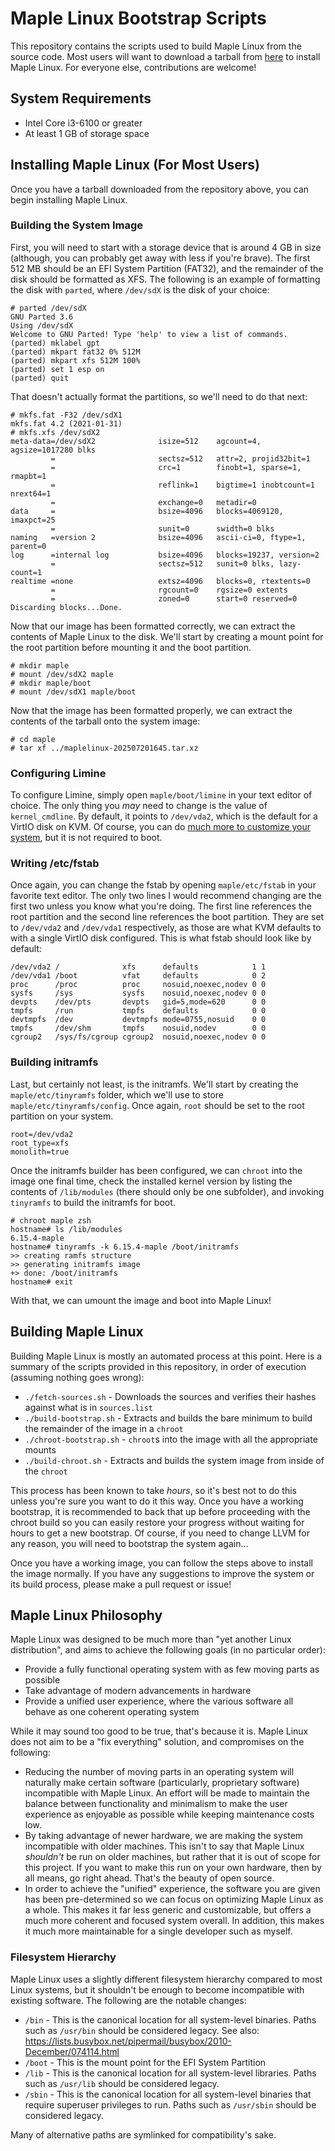 # Maple Linux Bootstrap Scripts

This repository contains the scripts used to build Maple Linux from the source code. Most users will want to download a tarball from [here](https://maple.camp/linux/) to install Maple Linux. For everyone else, contributions are welcome!

## System Requirements

- Intel Core i3-6100 or greater
- At least 1 GB of storage space

## Installing Maple Linux (For Most Users)

Once you have a tarball downloaded from the repository above, you can begin installing Maple Linux.

### Building the System Image

First, you will need to start with a storage device that is around 4 GB in size (although, you can probably get away with less if you're brave). The first 512 MB should be an EFI System Partition (FAT32), and the remainder of the disk should be formatted as XFS. The following is an example of formatting the disk with `parted`, where `/dev/sdX` is the disk of your choice:

```
# parted /dev/sdX
GNU Parted 3.6
Using /dev/sdX
Welcome to GNU Parted! Type 'help' to view a list of commands.
(parted) mklabel gpt
(parted) mkpart fat32 0% 512M                                             
(parted) mkpart xfs 512M 100%
(parted) set 1 esp on
(parted) quit
```

That doesn't actually format the partitions, so we'll need to do that next:

```
# mkfs.fat -F32 /dev/sdX1
mkfs.fat 4.2 (2021-01-31)
# mkfs.xfs /dev/sdX2
meta-data=/dev/sdX2              isize=512    agcount=4, agsize=1017280 blks
         =                       sectsz=512   attr=2, projid32bit=1
         =                       crc=1        finobt=1, sparse=1, rmapbt=1
         =                       reflink=1    bigtime=1 inobtcount=1 nrext64=1
         =                       exchange=0   metadir=0
data     =                       bsize=4096   blocks=4069120, imaxpct=25
         =                       sunit=0      swidth=0 blks
naming   =version 2              bsize=4096   ascii-ci=0, ftype=1, parent=0
log      =internal log           bsize=4096   blocks=19237, version=2
         =                       sectsz=512   sunit=0 blks, lazy-count=1
realtime =none                   extsz=4096   blocks=0, rtextents=0
         =                       rgcount=0    rgsize=0 extents
         =                       zoned=0      start=0 reserved=0
Discarding blocks...Done.
```

Now that our image has been formatted correctly, we can extract the contents of Maple Linux to the disk. We'll start by creating a mount point for the root partition before mounting it and the boot partition.

```
# mkdir maple
# mount /dev/sdX2 maple
# mkdir maple/boot
# mount /dev/sdX1 maple/boot
```

Now that the image has been formatted properly, we can extract the contents of the tarball onto the system image:

```
# cd maple
# tar xf ../maplelinux-202507201645.tar.xz
```

### Configuring Limine

To configure Limine, simply open `maple/boot/limine` in your text editor of choice. The only thing you *may* need to change is the value of `kernel_cmdline`. By default, it points to `/dev/vda2`, which is the default for a VirtIO disk on KVM. Of course, you can do [much more to customize your system](https://github.com/limine-bootloader/limine/blob/v9.x/CONFIG.md), but it is not required to boot.

### Writing /etc/fstab

Once again, you can change the fstab by opening `maple/etc/fstab` in your favorite text editor. The only two lines I would recommend changing are the first two unless you know what you're doing. The first line references the root partition and the second line references the boot partition. They are set to `/dev/vda2` and `/dev/vda1` respectively, as those are what KVM defaults to with a single VirtIO disk configured. This is what fstab should look like by default:

```
/dev/vda2 /              xfs      defaults            1 1
/dev/vda1 /boot          vfat     defaults            0 2
proc      /proc          proc     nosuid,noexec,nodev 0 0
sysfs     /sys           sysfs    nosuid,noexec,nodev 0 0
devpts    /dev/pts       devpts   gid=5,mode=620      0 0
tmpfs     /run           tmpfs    defaults            0 0
devtmpfs  /dev           devtmpfs mode=0755,nosuid    0 0
tmpfs     /dev/shm       tmpfs    nosuid,nodev        0 0
cgroup2   /sys/fs/cgroup cgroup2  nosuid,noexec,nodev 0 0
```

### Building initramfs

Last, but certainly not least, is the initramfs. We'll start by creating the `maple/etc/tinyramfs` folder, which we'll use to store `maple/etc/tinyramfs/config`. Once again, `root` should be set to the root partition on your system.

```
root=/dev/vda2
root_type=xfs
monolith=true
```

Once the initramfs builder has been configured, we can `chroot` into the image one final time, check the installed kernel version by listing the contents of `/lib/modules` (there should only be one subfolder), and invoking `tinyramfs` to build the initramfs for boot.

```
# chroot maple zsh
hostname# ls /lib/modules
6.15.4-maple
hostname# tinyramfs -k 6.15.4-maple /boot/initramfs
>> creating ramfs structure
>> generating initramfs image
+> done: /boot/initramfs
hostname# exit
```

With that, we can umount the image and boot into Maple Linux!

## Building Maple Linux

Building Maple Linux is mostly an automated process at this point. Here is a summary of the scripts provided in this repository, in order of execution (assuming nothing goes wrong):

- `./fetch-sources.sh` - Downloads the sources and verifies their hashes against what is in `sources.list`
- `./build-bootstrap.sh` - Extracts and builds the bare minimum to build the remainder of the image in a `chroot`
- `./chroot-bootstrap.sh` - `chroot`s into the image with all the appropriate mounts 
- `./build-chroot.sh` - Extracts and builds the system image from inside of the `chroot`

This process has been known to take *hours*, so it's best not to do this unless you're sure you want to do it this way. Once you have a working bootstrap, it is recommended to back that up before proceeding with the chroot build so you can easily restore your progress without waiting for hours to get a new bootstrap. Of course, if you need to change LLVM for any reason, you will need to bootstrap the system again...

Once you have a working image, you can follow the steps above to install the image normally. If you have any suggestions to improve the system or its build process, please make a pull request or issue!

## Maple Linux Philosophy

Maple Linux was designed to be much more than "yet another Linux distribution", and aims to achieve the following goals (in no particular order):

- Provide a fully functional operating system with as few moving parts as possible
- Take advantage of modern advancements in hardware
- Provide a unified user experience, where the various software all behave as one coherent operating system

While it may sound too good to be true, that's because it is. Maple Linux does not aim to be a "fix everything" solution, and compromises on the following:

- Reducing the number of moving parts in an operating system will naturally make certain software (particularly, proprietary software) incompatible with Maple Linux. An effort will be made to maintain the balance between functionality and minimalism to make the user experience as enjoyable as possible while keeping maintenance costs low.
- By taking advantage of newer hardware, we are making the system incompatible with older machines. This isn't to say that Maple Linux *shouldn't* be run on older machines, but rather that it is out of scope for this project. If you want to make this run on your own hardware, then by all means, go right ahead. That's the beauty of open source.
- In order to achieve the "unified" experience, the software you are given has been pre-determined so we can focus on optimizing Maple Linux as a whole. This makes it far less generic and customizable, but offers a much more coherent and focused system overall. In addition, this makes it much more maintainable for a single developer such as myself.

### Filesystem Hierarchy

Maple Linux uses a slightly different filesystem hierarchy compared to most Linux systems, but it shouldn't be enough to become incompatible with existing software. The following are the notable changes:

- `/bin` - This is the canonical location for all system-level binaries. Paths such as `/usr/bin` should be considered legacy. See also: https://lists.busybox.net/pipermail/busybox/2010-December/074114.html
- `/boot` - This is the mount point for the EFI System Partition
- `/lib` - This is the canonical location for all system-level libraries. Paths such as `/usr/lib` should be considered legacy.
- `/sbin` - This is the canonical location for all system-level binaries that require superuser privileges to run. Paths such as `/usr/sbin` should be considered legacy.

Many of alternative paths are symlinked for compatibility's sake.